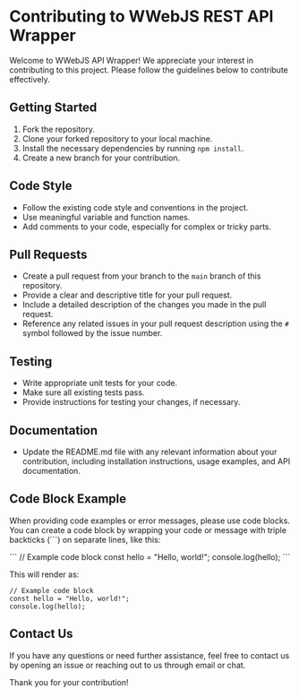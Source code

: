 # Contributing to WWebJS REST API Wrapper

Welcome to WWebJS API Wrapper! We appreciate your interest in contributing to this project. Please follow the guidelines below to contribute effectively.

## Getting Started

1. Fork the repository.
2. Clone your forked repository to your local machine.
3. Install the necessary dependencies by running `npm install`.
4. Create a new branch for your contribution.

## Code Style

- Follow the existing code style and conventions in the project.
- Use meaningful variable and function names.
- Add comments to your code, especially for complex or tricky parts.

## Pull Requests

- Create a pull request from your branch to the `main` branch of this repository.
- Provide a clear and descriptive title for your pull request.
- Include a detailed description of the changes you made in the pull request.
- Reference any related issues in your pull request description using the `#` symbol followed by the issue number.

## Testing

- Write appropriate unit tests for your code.
- Make sure all existing tests pass.
- Provide instructions for testing your changes, if necessary.

## Documentation

- Update the README.md file with any relevant information about your contribution, including installation instructions, usage examples, and API documentation.

## Code Block Example

When providing code examples or error messages, please use code blocks. You can create a code block by wrapping your code or message with triple backticks (\```) on separate lines, like this:

\```
// Example code block
const hello = "Hello, world!";
console.log(hello);
\```

This will render as:

```
// Example code block
const hello = "Hello, world!";
console.log(hello);
```

## Contact Us

If you have any questions or need further assistance, feel free to contact us by opening an issue or reaching out to us through email or chat.

Thank you for your contribution!